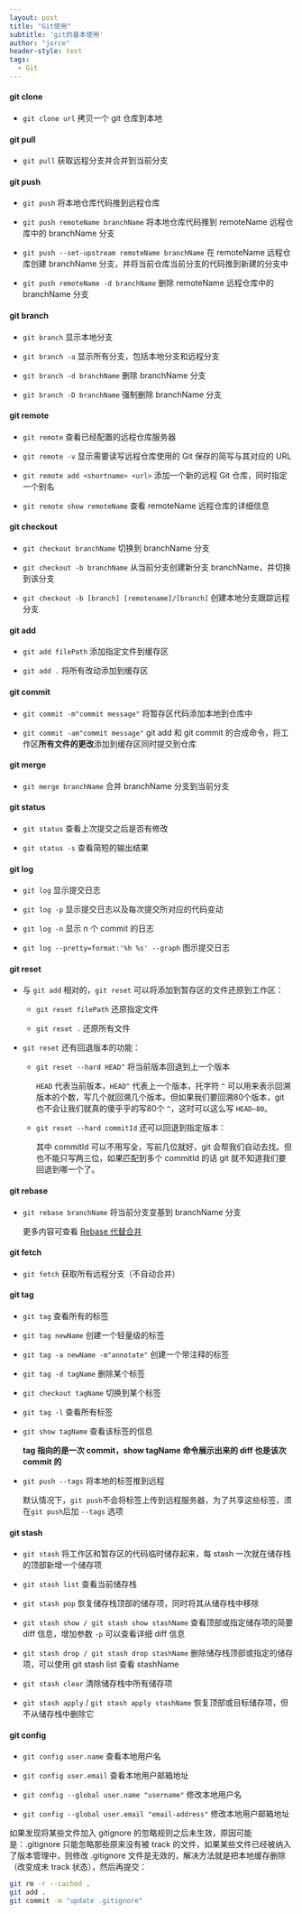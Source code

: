 ```yaml
---
layout: post
title: "Git使用"
subtitle: 'git的基本使用'
author: "jorce"
header-style: text
tags:
  - Git
---
```


#### git clone

* `git clone url` 拷贝一个 git 仓库到本地

#### git pull

* `git pull` 获取远程分支并合并到当前分支

#### git push

* `git push` 将本地仓库代码推到远程仓库

* `git push remoteName branchName` 将本地仓库代码推到 remoteName 远程仓库中的 branchName 分支

* `git push --set-upstream remoteName branchName` 在 remoteName 远程仓库创建 branchName 分支，并将当前仓库当前分支的代码推到新建的分支中

* `git push remoteName -d branchName` 删除 remoteName 远程仓库中的 branchName 分支

#### git branch

* `git branch` 显示本地分支

* `git branch -a` 显示所有分支，包括本地分支和远程分支

* `git branch -d branchName` 删除 branchName 分支

* `git branch -D branchName` 强制删除 branchName 分支

#### git remote

* `git remote` 查看已经配置的远程仓库服务器

* `git remote -v` 显示需要读写远程仓库使用的 Git 保存的简写与其对应的 URL

* `git remote add <shortname> <url>` 添加一个新的远程 Git 仓库，同时指定一个别名

* `git remote show remoteName` 查看 remoteName 远程仓库的详细信息

#### git checkout

* `git checkout branchName` 切换到 branchName 分支

* `git checkout -b branchName` 从当前分支创建新分支 branchName，并切换到该分支

* `git checkout -b [branch] [remotename]/[branch]` 创建本地分支跟踪远程分支

#### git add

* `git add filePath` 添加指定文件到缓存区

* `git add .` 将所有改动添加到缓存区

#### git commit

* `git commit -m"commit message"` 将暂存区代码添加本地到仓库中

* `git commit -am"commit message"` git add 和 git commit 的合成命令，将工作区**所有文件的更改**添加到缓存区同时提交到仓库

#### git merge

* `git merge branchName` 合并 branchName 分支到当前分支

#### git status

* `git status` 查看上次提交之后是否有修改

* `git status -s` 查看简短的输出结果

#### git log

* `git log` 显示提交日志

* `git log -p` 显示提交日志以及每次提交所对应的代码变动

* `git log -n` 显示 n 个 commit 的日志

* `git log --pretty=format:'%h %s' --graph` 图示提交日志

#### git reset

* 与 `git add` 相对的，`git reset` 可以将添加到暂存区的文件还原到工作区：

  * `git reset filePath` 还原指定文件

  * `git reset .` 还原所有文件

* `git reset` 还有回退版本的功能：

  * `git reset --hard HEAD^` 将当前版本回退到上一个版本

    `HEAD` 代表当前版本，`HEAD^` 代表上一个版本，托字符 `^` 可以用来表示回溯版本的个数，写几个就回溯几个版本。但如果我们要回溯80个版本，git 也不会让我们就真的傻乎乎的写80个 `^`，这时可以这么写 `HEAD~80`。

  * `git reset --hard commitId` 还可以回退到指定版本：

    其中 commitId 可以不用写全，写前几位就好，git 会帮我们自动去找。但也不能只写两三位，如果匹配到多个 commitId 的话 git 就不知道我们要回退到哪一个了。

#### git rebase

* `git rebase branchName` 将当前分支变基到 branchName 分支

  更多内容可查看 [Rebase 代替合并](https://www.git-tower.com/learn/git/ebook/cn/command-line/advanced-topics/rebase#start)

#### git fetch

* `git fetch` 获取所有远程分支（不自动合并）

#### git tag

* `git tag` 查看所有的标签

* `git tag newName` 创建一个轻量级的标签

* `git tag -a newName -m"annotate"` 创建一个带注释的标签

* `git tag -d tagName` 删除某个标签

* `git checkout tagName` 切换到某个标签

* `git tag -l` 查看所有标签

* `git show tagName` 查看该标签的信息

  **tag 指向的是一次 commit，show tagName 命令展示出来的 diff 也是该次 commit 的**

* `git push --tags` 将本地的标签推到远程

  默认情况下，`git push`不会将标签上传到远程服务器，为了共享这些标签，须在`git push`后加 `--tags` 选项

#### git stash

* `git stash` 将工作区和暂存区的代码临时储存起来，每 stash 一次就在储存栈的顶部新增一个储存项

* `git stash list` 查看当前储存栈

* `git stash pop` 恢复储存栈顶部的储存项，同时将其从储存栈中移除

* `git stash show / git stash show stashName` 查看顶部或指定储存项的简要 diff 信息，增加参数 `-p` 可以查看详细 diff 信息

* `git stash drop / git stash drop stashName` 删除储存栈顶部或指定的储存项，可以使用 git stash list 查看 stashName

* `git stash clear` 清除储存栈中所有储存项

* `git stash apply` / `git stash apply stashName` 恢复顶部或目标储存项，但不从储存栈中删除它

#### git config

* `git config user.name` 查看本地用户名

* `git config user.email` 查看本地用户邮箱地址

* `git config --global user.name "username"` 修改本地用户名

* `git config --global user.email "email-address"` 修改本地用户邮箱地址

如果发现将某些文件加入 gitignore 的忽略规则之后未生效，原因可能是：.gitignore 只能忽略那些原来没有被 track 的文件，如果某些文件已经被纳入了版本管理中，则修改 .gitignore 文件是无效的，解决方法就是把本地缓存删除（改变成未 track 状态），然后再提交：
```bash
git rm -r --cached .
git add .
git commit -m "update .gitignore"
```